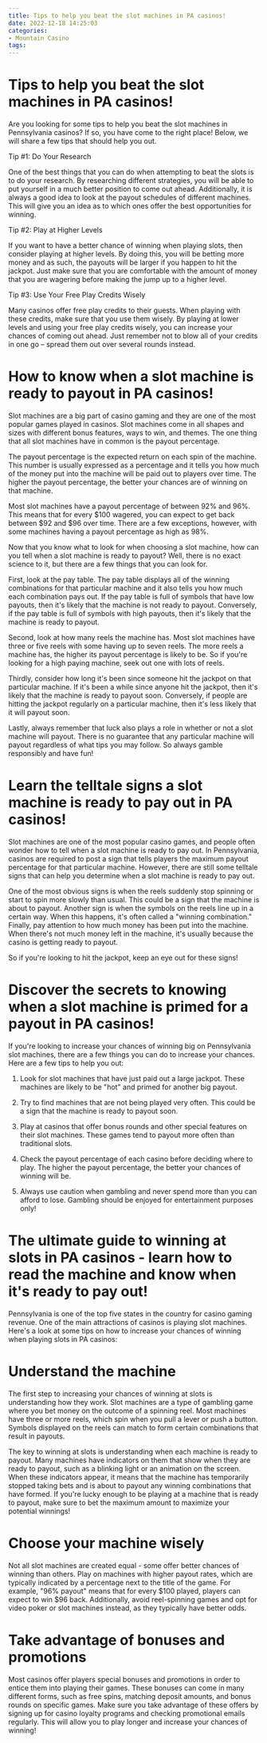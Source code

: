 ```yaml
---
title: Tips to help you beat the slot machines in PA casinos!
date: 2022-12-18 14:25:03
categories:
- Mountain Casino
tags:
---
```



#  Tips to help you beat the slot machines in PA casinos!

Are you looking for some tips to help you beat the slot machines in Pennsylvania casinos? If so, you have come to the right place! Below, we will share a few tips that should help you out.

Tip #1: Do Your Research

One of the best things that you can do when attempting to beat the slots is to do your research. By researching different strategies, you will be able to put yourself in a much better position to come out ahead. Additionally, it is always a good idea to look at the payout schedules of different machines. This will give you an idea as to which ones offer the best opportunities for winning.

Tip #2: Play at Higher Levels

If you want to have a better chance of winning when playing slots, then consider playing at higher levels. By doing this, you will be betting more money and as such, the payouts will be larger if you happen to hit the jackpot. Just make sure that you are comfortable with the amount of money that you are wagering before making the jump up to a higher level.

Tip #3: Use Your Free Play Credits Wisely

Many casinos offer free play credits to their guests. When playing with these credits, make sure that you use them wisely. By playing at lower levels and using your free play credits wisely, you can increase your chances of coming out ahead. Just remember not to blow all of your credits in one go – spread them out over several rounds instead.

#  How to know when a slot machine is ready to payout in PA casinos!

Slot machines are a big part of casino gaming and they are one of the most popular games played in casinos. Slot machines come in all shapes and sizes with different bonus features, ways to win, and themes. The one thing that all slot machines have in common is the payout percentage.

The payout percentage is the expected return on each spin of the machine. This number is usually expressed as a percentage and it tells you how much of the money put into the machine will be paid out to players over time. The higher the payout percentage, the better your chances are of winning on that machine.

Most slot machines have a payout percentage of between 92% and 96%. This means that for every $100 wagered, you can expect to get back between $92 and $96 over time. There are a few exceptions, however, with some machines having a payout percentage as high as 98%.

Now that you know what to look for when choosing a slot machine, how can you tell when a slot machine is ready to payout? Well, there is no exact science to it, but there are a few things that you can look for.

First, look at the pay table. The pay table displays all of the winning combinations for that particular machine and it also tells you how much each combination pays out. If the pay table is full of symbols that have low payouts, then it's likely that the machine is not ready to payout. Conversely, if the pay table is full of symbols with high payouts, then it's likely that the machine is ready to payout.

Second, look at how many reels the machine has. Most slot machines have three or five reels with some having up to seven reels. The more reels a machine has, the higher its payout percentage is likely to be. So if you're looking for a high paying machine, seek out one with lots of reels.

Thirdly, consider how long it's been since someone hit the jackpot on that particular machine. If it's been a while since anyone hit the jackpot, then it's likely that the machine is ready to payout soon. Conversely, if people are hitting the jackpot regularly on a particular machine, then it's less likely that it will payout soon.

Lastly, always remember that luck also plays a role in whether or not a slot machine will payout. There is no guarantee that any particular machine will payout regardless of what tips you may follow. So always gamble responsibly and have fun!

#  Learn the telltale signs a slot machine is ready to pay out in PA casinos!

Slot machines are one of the most popular casino games, and people often wonder how to tell when a slot machine is ready to pay out. In Pennsylvania, casinos are required to post a sign that tells players the maximum payout percentage for that particular machine. However, there are still some telltale signs that can help you determine when a slot machine is ready to pay out.

One of the most obvious signs is when the reels suddenly stop spinning or start to spin more slowly than usual. This could be a sign that the machine is about to payout. Another sign is when the symbols on the reels line up in a certain way. When this happens, it's often called a "winning combination." Finally, pay attention to how much money has been put into the machine. When there's not much money left in the machine, it's usually because the casino is getting ready to payout.

So if you're looking to hit the jackpot, keep an eye out for these signs!

#  Discover the secrets to knowing when a slot machine is primed for a payout in PA casinos!

If you're looking to increase your chances of winning big on Pennsylvania slot machines, there are a few things you can do to increase your chances. Here are a few tips to help you out:

1. Look for slot machines that have just paid out a large jackpot. These machines are likely to be "hot" and primed for another big payout.

2. Try to find machines that are not being played very often. This could be a sign that the machine is ready to payout soon.

3. Play at casinos that offer bonus rounds and other special features on their slot machines. These games tend to payout more often than traditional slots.

4. Check the payout percentage of each casino before deciding where to play. The higher the payout percentage, the better your chances of winning will be.

5. Always use caution when gambling and never spend more than you can afford to lose. Gambling should be enjoyed for entertainment purposes only!

#  The ultimate guide to winning at slots in PA casinos - learn how to read the machine and know when it's ready to pay out!

Pennsylvania is one of the top five states in the country for casino gaming revenue. One of the main attractions of casinos is playing slot machines. Here's a look at some tips on how to increase your chances of winning when playing slots in PA casinos:

# Understand the machine

The first step to increasing your chances of winning at slots is understanding how they work. Slot machines are a type of gambling game where you bet money on the outcome of a spinning reel. Most machines have three or more reels, which spin when you pull a lever or push a button. Symbols displayed on the reels can match to form certain combinations that result in payouts.

The key to winning at slots is understanding when each machine is ready to payout. Many machines have indicators on them that show when they are ready to payout, such as a blinking light or an animation on the screen. When these indicators appear, it means that the machine has temporarily stopped taking bets and is about to payout any winning combinations that have formed. If you're lucky enough to be playing at a machine that is ready to payout, make sure to bet the maximum amount to maximize your potential winnings!

# Choose your machine wisely

Not all slot machines are created equal - some offer better chances of winning than others. Play on machines with higher payout rates, which are typically indicated by a percentage next to the title of the game. For example, "96% payout" means that for every $100 played, players can expect to win $96 back. Additionally, avoid reel-spinning games and opt for video poker or slot machines instead, as they typically have better odds.

# Take advantage of bonuses and promotions

Most casinos offer players special bonuses and promotions in order to entice them into playing their games. These bonuses can come in many different forms, such as free spins, matching deposit amounts, and bonus rounds on specific games. Make sure you take advantage of these offers by signing up for casino loyalty programs and checking promotional emails regularly. This will allow you to play longer and increase your chances of winning!